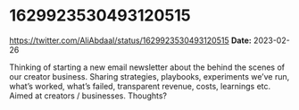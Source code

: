 # 1629923530493120515
https://twitter.com/AliAbdaal/status/1629923530493120515
**Date:** 2023-02-26

Thinking of starting a new email newsletter about the behind the scenes of our creator business. Sharing strategies, playbooks, experiments we’ve run, what’s worked, what’s failed, transparent revenue, costs, learnings etc. Aimed at creators / businesses. Thoughts?
